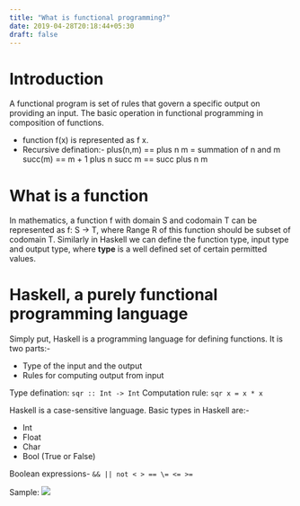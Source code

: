 ```yaml
---
title: "What is functional programming?"
date: 2019-04-28T20:18:44+05:30
draft: false
---
```

# Introduction    
A functional program is set of rules that govern a specific output on providing an input. The basic operation in functional programming in composition of functions.
* function f(x) is represented as f x.
* Recursive defination:-
  plus(n,m) == plus n m = summation of n and m
  succ(m) == m + 1
  plus n succ m == succ plus n m

# What is a function  
In mathematics, a function f with domain S and codomain T can be represented as f: S -> T, where Range R of this function should be subset of codomain T. Similarly in Haskell we can define the function type, input type and output type, where **type** is a well defined set of certain permitted values.

# Haskell, a purely functional programming language  
Simply put, Haskell is a programming language for defining functions.
It is two parts:-
* Type of the input and the output
* Rules for computing output from input

Type defination: `sqr :: Int -> Int`
Computation rule: `sqr x = x * x`

Haskell is a case-sensitive language.
Basic types in Haskell are:-
* Int
* Float
* Char
* Bool (True or False)

Boolean expressions- `&& || not < > == \= <= >=`

Sample:
![](/images/2019-05-06-13-23-31.png)



